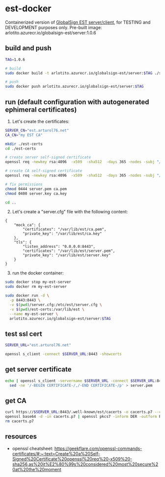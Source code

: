 # est-docker
Containerized version of [GlobalSign EST server/client](https://github.com/globalsign/est), for TESTING and DEVELOPMENT purposes only.
Pre-built image: arlotito.azurecr.io/globalsign-est/server:1.0.6

## build and push
```bash
TAG=1.0.6

# build
sudo docker build -t arlotito.azurecr.io/globalsign-est/server:$TAG ./server

# push
sudo docker push arlotito.azurecr.io/globalsign-est/server:$TAG
```

## run (default configuration with autogenerated ephimeral certificates)
1. Let's create the certificates:
```bash
SERVER_CN="est.arturol76.net"
CA_CN="my EST CA"

mkdir ./est-certs
cd ./est-certs

# create server self-signed certificate
openssl req -newkey rsa:4096  -x509  -sha512  -days 365 -nodes -subj "/CN=${SERVER_CN}" -out server.pem -keyout server.key

# create CA self-signed certificate
openssl req -newkey rsa:4096  -x509  -sha512  -days 365 -nodes -subj "/CN=${CA_CN}/C=US/ST=Somewhere/L=Here/O=MyOrg" -out ca.pem -keyout ca.key

# fix permissions
chmod 0444 server.pem ca.pem
chmod 0400 server.key ca.key

cd ..
```

2. Let's create a "server.cfg" file with the following content:
```
{
    "mock_ca": {
        "certificates": "/var/lib/est/ca.pem",
        "private_key": "/var/lib/est/ca.key"
    },
    "tls": {
        "listen_address": "0.0.0.0:8443",
        "certificates": "/var/lib/est/server.pem",
        "private_key": "/var/lib/est/server.key"
    }
}
```

3. run the docker container:
```bash
sudo docker stop my-est-server
sudo docker rm my-est-server

sudo docker run -d \
  -p 8443:8443 \
  -v $(pwd)/server.cfg:/etc/est/server.cfg \
  -v $(pwd)/est-certs:/var/lib/est \
  --name my-est-server \
  arlotito.azurecr.io/globalsign-est/server:$TAG
```

## test ssl cert
```bash
SERVER_URL="est.arturol76.net"

openssl s_client -connect $SERVER_URL:8443 -showcerts
```

## get server certificate
```bash
echo | openssl s_client -servername $SERVER_URL -connect $SERVER_URL:8443 |\
  sed -ne '/-BEGIN CERTIFICATE-/,/-END CERTIFICATE-/p' > server.pem
```

## get CA
```bash
curl https://$SERVER_URL:8443/.well-known/est/cacerts -o cacerts.p7 --cacert ./server.pem
openssl base64 -d -in cacerts.p7 | openssl pkcs7 -inform DER -outform PEM -print_certs -out cacerts.pem
rm cacerts.p7
```

## resources
* openssl cheatsheet: https://geekflare.com/openssl-commands-certificates/#:~:text=Create%20a%20Self-Signed%20Certificate%20openssl%20req%20-x509%20-sha256,as%20it%E2%80%99s%20considered%20most%20secure%20at%20the%20moment